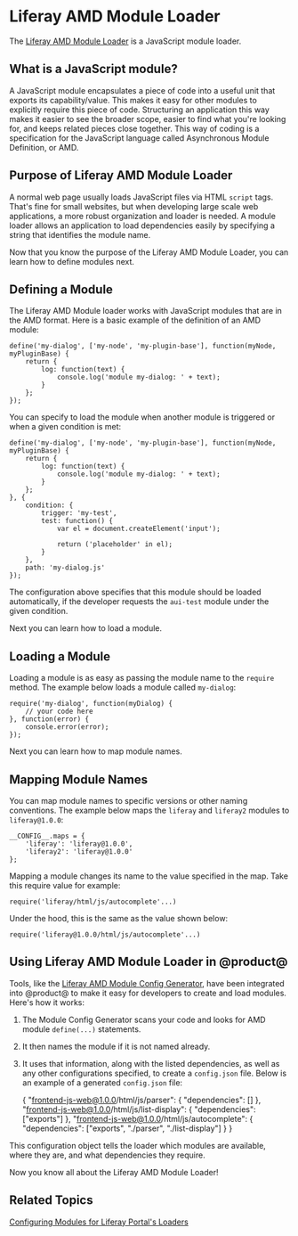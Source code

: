 # Liferay AMD Module Loader [](id=liferay-amd-module-loader)

The [Liferay AMD Module Loader](https://github.com/liferay/liferay-amd-loader#amd-module-loader) 
is a JavaScript  module loader.

## What is a JavaScript module? [](id=what-is-a-javascript-module)

A JavaScript module encapsulates a piece of code into a useful unit that exports
its capability/value. This makes it easy for other modules to explicitly require
this piece of code. Structuring an application this way makes it easier to see
the broader scope, easier to find what you're looking for, and keeps related
pieces close together. This way of coding is a specification for the JavaScript
language called Asynchronous Module Definition, or AMD. 

## Purpose of Liferay AMD Module Loader [](id=purpose-of-liferay-amd-module-loader)

A normal web page usually loads JavaScript files via HTML `script` tags. That's 
fine for small websites, but when developing large scale web applications, a 
more robust organization and loader is needed. A module loader allows an 
application to load dependencies easily by specifying a string that identifies
the module name.

Now that you know the purpose of the Liferay AMD Module Loader, you can learn
how to define modules next.

## Defining a Module [](id=defining-a-module)

The Liferay AMD Module loader works with JavaScript modules that are in the AMD 
format. Here is a basic example of the definition of an AMD module:


    define('my-dialog', ['my-node', 'my-plugin-base'], function(myNode, myPluginBase) {
        return {
            log: function(text) {
                console.log('module my-dialog: ' + text);
            }
        };
    });

You can specify to load the module when another module is triggered or when a
given condition is met:

    define('my-dialog', ['my-node', 'my-plugin-base'], function(myNode, myPluginBase) {
        return {
            log: function(text) {
                console.log('module my-dialog: ' + text);
            }
        };
    }, {
        condition: {
            trigger: 'my-test',
            test: function() {
                var el = document.createElement('input');
    
                return ('placeholder' in el);
            }
        },
        path: 'my-dialog.js'
    });

The configuration above specifies that this module should be loaded
automatically, if the developer requests the `aui-test` module under the given
condition.

Next you can learn how to load a module.

## Loading a Module [](id=loading-a-module)

Loading a module is as easy as passing the module name to the `require` method.
The example below loads a module called `my-dialog`:


    require('my-dialog', function(myDialog) {
        // your code here
    }, function(error) {
        console.error(error);
    });

Next you can learn how to map module names.
 
## Mapping Module Names [](id=mapping-module-names)

You can map module names to specific versions or other naming conventions. The
example below maps the `liferay` and `liferay2` modules to `liferay@1.0.0`:

    __CONFIG__.maps = {
        'liferay': 'liferay@1.0.0',
        'liferay2': 'liferay@1.0.0'
    };

Mapping a module changes its name to the value specified in the map. Take this
require value for example:

    require('liferay/html/js/autocomplete'...)

Under the hood, this is the same as the value shown below:

    require('liferay@1.0.0/html/js/autocomplete'...)

## Using Liferay AMD Module Loader in @product@ [](id=using-liferay-amd-module-loader-in-liferay)

Tools, like the [Liferay AMD Module Config Generator](https://github.com/liferay/liferay-module-config-generator), 
have been integrated into @product@ to make it easy for developers to create 
and load modules. Here's how it works:

1. The Module Config Generator scans your code and looks for AMD module 
   `define(...)` statements.

2. It then names the module if it is not named already.

3. It uses that information, along with the listed dependencies, as well as any
   other configurations specified, to create a `config.json` file. Below is an
   example of a generated `config.json` file:

    {
        "frontend-js-web@1.0.0/html/js/parser": {
            "dependencies": []
        },
        "frontend-js-web@1.0.0/html/js/list-display": {
            "dependencies": ["exports"]
        },
        "frontend-js-web@1.0.0/html/js/autocomplete": {
            "dependencies": ["exports", "./parser", "./list-display"]
        }
    }

This configuration object tells the loader which modules are available, where 
they are, and what dependencies they require.

Now you know all about the Liferay AMD Module Loader!

## Related Topics [](id=related-topics)

[Configuring Modules for Liferay Portal's Loaders](/develop/tutorials/-/knowledge_base/7-0/configuring-modules-for-liferay-portals-loaders)
